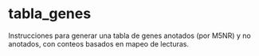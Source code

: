 # tabla_genes
Instrucciones para generar una tabla de genes anotados (por M5NR) y no anotados, con conteos basados en mapeo de lecturas.
